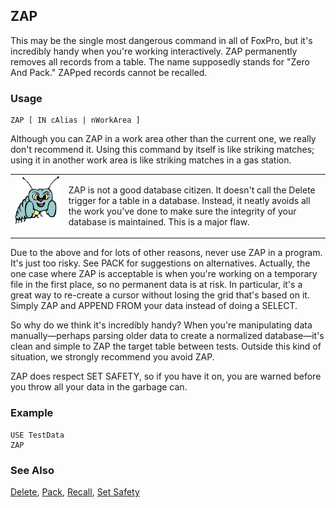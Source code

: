 ## ZAP

This may be the single most dangerous command in all of FoxPro, but it's incredibly handy when you're working interactively. ZAP permanently removes all records from a table. The name supposedly stands for "Zero And Pack." ZAPped records cannot be recalled.

### Usage

```foxpro
ZAP [ IN cAlias | nWorkArea ]
```

Although you can ZAP in a work area other than the current one, we really don't recommend it. Using this command by itself is like striking matches; using it in another work area is like striking matches in a gas station.

<table border=0 cellspacing=0 cellpadding=0 width=100%>
<tr>
  <td width=17% valign=top>
<img width=95 height=78 src="bug.gif"></p>
  </td>
  <td width=83%>
  <p>ZAP is not a good database citizen. It doesn't call the Delete trigger for a table in a database. Instead, it neatly avoids all the work you've done to make sure the integrity of your database is maintained. This is a major flaw.</p>
  </td>
 </tr>
</table>

Due to the above and for lots of other reasons, never use ZAP in a program. It's just too risky. See PACK for suggestions on alternatives. Actually, the one case where ZAP is acceptable is when you're working on a temporary file in the first place, so no permanent data is at risk. In particular, it's a great way to re-create a cursor without losing the grid that's based on it. Simply ZAP and APPEND FROM your data instead of doing a SELECT.

So why do we think it's incredibly handy? When you're manipulating data manually&mdash;perhaps parsing older data to create a normalized database&mdash;it's clean and simple to ZAP the target table between tests. Outside this kind of situation, we strongly recommend you avoid ZAP.

ZAP does respect SET SAFETY, so if you have it on, you are warned before you throw all your data in the garbage can.

### Example

```foxpro
USE TestData
ZAP
```
### See Also

[Delete](s4g073.md), [Pack](s4g073.md), [Recall](s4g073.md), [Set Safety](s4g170.md)